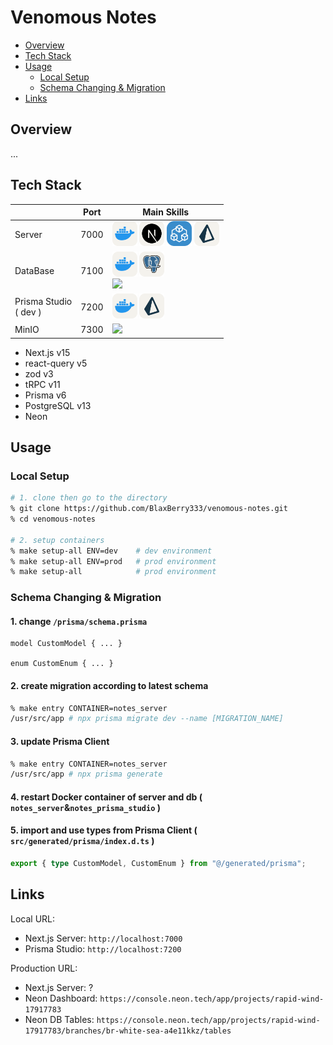 # Venomous Notes

- [Overview](#overview)
- [Tech Stack](#tech-stack)
- [Usage](#usage)
  - [Local Setup](#local-setup)
  - [Schema Changing & Migration](#schema-changing--migration)
- [Links](#links)

## Overview

...

## Tech Stack

|                           | Port | Main Skills                                                                                                                                                                                                                                                                                                                                                                                                                                                                                                                                                                                                                                                |
| ------------------------- | ---- | ---------------------------------------------------------------------------------------------------------------------------------------------------------------------------------------------------------------------------------------------------------------------------------------------------------------------------------------------------------------------------------------------------------------------------------------------------------------------------------------------------------------------------------------------------------------------------------------------------------------------------------------------------------- |
| Server                    | 7000 | <img src="https://github.com/BlaxBerry333/programming-notes/blob/main/docs/public/static/skill-icons/web-infrastructure--docker.png?raw=true" style="width:40px;" /> <img src="https://github.com/BlaxBerry333/programming-notes/blob/main/docs/public/static/skill-icons/web-frontend--nextjs.png?raw=true" style="width:40px;" /> <img src="https://github.com/BlaxBerry333/programming-notes/blob/main/docs/public/static/skill-icons/web-backend--trpc.png?raw=true" style="width:40px;" /> <img src="https://github.com/BlaxBerry333/programming-notes/blob/main/docs/public/static/skill-icons/database--prisma.png?raw=true" style="width:40px;" /> |
| DataBase                  | 7100 | <img src="https://github.com/BlaxBerry333/programming-notes/blob/main/docs/public/static/skill-icons/web-infrastructure--docker.png?raw=true" style="width:40px;" /> <img src="https://github.com/BlaxBerry333/programming-notes/blob/main/docs/public/static/skill-icons/database--postgresql.png?raw=true" style="width:40px;" /><br/><img src="https://github.com/BlaxBerry333/programming-notes/blob/main/docs/public/static/skill-icons/web-infrastructure--neon?raw=true" style="width:40px;" />                                                                                                                                                     |
| Prisma Studio<br/>( dev ) | 7200 | <img src="https://github.com/BlaxBerry333/programming-notes/blob/main/docs/public/static/skill-icons/web-infrastructure--docker.png?raw=true" style="width:40px;" /> <img src="https://github.com/BlaxBerry333/programming-notes/blob/main/docs/public/static/skill-icons/database--prisma.png?raw=true" style="width:40px;" />                                                                                                                                                                                                                                                                                                                            |
| MinIO                     | 7300 | <img src="https://github.com/BlaxBerry333/programming-notes/blob/main/docs/public/static/skill-icons/web-database--minio?raw=true" style="width:40px;" />                                                                                                                                                                                                                                                                                                                                                                                                                                                                                                  |

- Next.js v15
- react-query v5
- zod v3
- tRPC v11
- Prisma v6
- PostgreSQL v13
- Neon

## Usage

### Local Setup

```zsh
# 1. clone then go to the directory
% git clone https://github.com/BlaxBerry333/venomous-notes.git
% cd venomous-notes

# 2. setup containers
% make setup-all ENV=dev    # dev environment
% make setup-all ENV=prod   # prod environment
% make setup-all            # prod environment
```

### Schema Changing & Migration

#### 1. change `/prisma/schema.prisma`

```prisma
model CustomModel { ... }

enum CustomEnum { ... }
```

#### 2. create migration according to latest schema

```zsh
% make entry CONTAINER=notes_server
/usr/src/app # npx prisma migrate dev --name [MIGRATION_NAME]
```

#### 3. update Prisma Client

```zsh
% make entry CONTAINER=notes_server
/usr/src/app # npx prisma generate
```

#### 4. restart Docker container of server and db ( `notes_server`&`notes_prisma_studio` )

#### 5. import and use types from Prisma Client ( `src/generated/prisma/index.d.ts` )

```ts
export { type CustomModel, CustomEnum } from "@/generated/prisma";
```

## Links

Local URL:

- Next.js Server: `http://localhost:7000`
- Prisma Studio: `http://localhost:7200`

Production URL:

- Next.js Server: ?
- Neon Dashboard: `https://console.neon.tech/app/projects/rapid-wind-17917783`
- Neon DB Tables: `https://console.neon.tech/app/projects/rapid-wind-17917783/branches/br-white-sea-a4e11kkz/tables`
